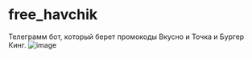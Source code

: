 # free_havchik
Телеграмм бот, который берет промокоды Вкусно и Точка и Бургер Кинг.
![image](https://user-images.githubusercontent.com/113727218/199335115-73a7c3a7-2bbc-4ec1-90a4-d0a367b460c0.png)

